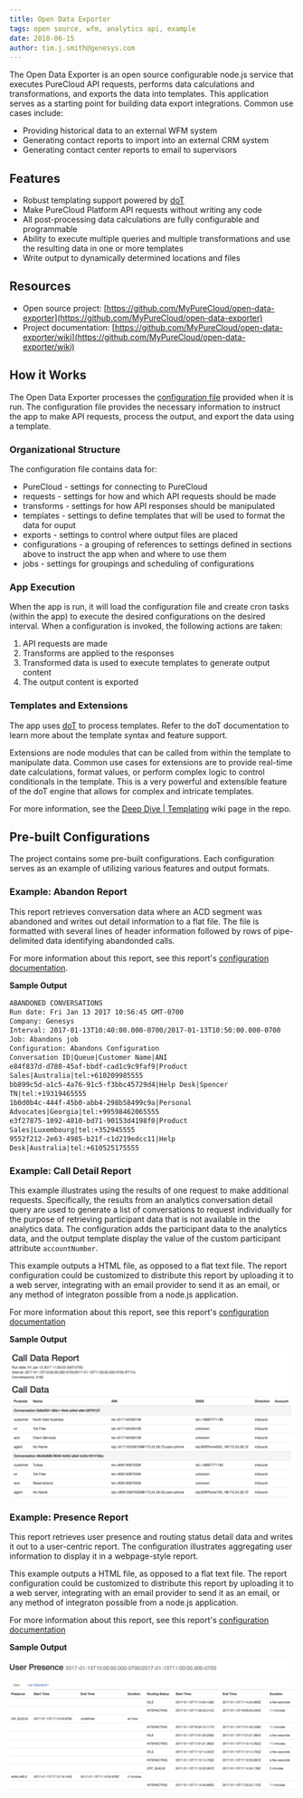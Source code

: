 ```yaml
---
title: Open Data Exporter
tags: open source, wfm, analytics api, example
date: 2018-06-15
author: tim.j.smith@genesys.com
---
```


The Open Data Exporter is an open source configurable node.js service that executes PureCloud API requests, performs data calculations and transformations, and exports the data into templates. This application serves as a starting point for building data export integrations. Common use cases include:

* Providing historical data to an external WFM system
* Generating contact reports to import into an external CRM system
* Generating contact center reports to email to supervisors


## Features


* Robust templating support powered by [doT](http://olado.github.io/doT/)
* Make PureCloud Platform API requests without writing any code
* All post-processing data calculations are fully configurable and programmable
* Ability to execute multiple queries and multiple transformations and use the resulting data in one or more templates
* Write output to dynamically determined locations and files


## Resources

* Open source project: [https://github.com/MyPureCloud/open-data-exporter](https://github.com/MyPureCloud/open-data-exporter)
* Project documentation: [https://github.com/MyPureCloud/open-data-exporter/wiki](https://github.com/MyPureCloud/open-data-exporter/wiki)


## How it Works

The Open Data Exporter processes the [configuration file](https://github.com/MyPureCloud/open-data-exporter/wiki/Configuration-Files) provided when it is run. The configuration file provides the necessary information to instruct the app to make API requests, process the output, and export the data using a template.


### Organizational Structure

The configuration file contains data for:

* PureCloud - settings for connecting to PureCloud
* requests - settings for how and which API requests should be made
* transforms - settings for how API responses should be manipulated
* templates - settings to define templates that will be used to format the data for ouput
* exports - settings to control where output files are placed
* configurations - a grouping of references to settings defined in sections above to instruct the app when and where to use them
* jobs - settings for groupings and scheduling of configurations


### App Execution

When the app is run, it will load the configuration file and create cron tasks (within the app) to execute the desired configurations on the desired interval. When a configuration is invoked, the following actions are taken:

1. API requests are made
2. Transforms are applied to the responses
3. Transformed data is used to execute templates to generate output content
4. The output content is exported


### Templates and Extensions

The app uses [doT](http://olado.github.io/doT/) to process templates. Refer to the doT documentation to learn more about the template syntax and feature support.

Extensions are node modules that can be called from within the template to manipulate data. Common use cases for extensions are to provide real-time date calculations, format values, or perform complex logic to control conditionals in the template. This is a very powerful and extensible feature of the doT engine that allows for complex and intricate templates. 

For more information, see the [Deep Dive | Templating](https://github.com/MyPureCloud/open-data-exporter/wiki/Deep-Dive-%7C-Templating) wiki page in the repo.



## Pre-built Configurations

The project contains some pre-built configurations. Each configuration serves as an example of utilizing various features and output formats.


### Example: Abandon Report

This report retrieves conversation data where an ACD segment was abandoned and writes out detail information to a flat file. The file is formatted with several lines of header information followed by rows of pipe-delimited data identifying abandonded calls. 

For more information about this report, see this report's [configuration documentation](https://github.com/MyPureCloud/open-data-exporter/wiki/Example-%7C-Abandon-Report).

**Sample Output**

~~~
ABANDONED CONVERSATIONS
Run date: Fri Jan 13 2017 10:56:45 GMT-0700
Company: Genesys
Interval: 2017-01-13T10:40:00.000-0700/2017-01-13T10:50:00.000-0700
Job: Abandons job
Configuration: Abandons Configuration
Conversation ID|Queue|Customer Name|ANI
e84f837d-d780-45af-bbdf-cad1c9c9faf9|Product Sales|Australia|tel:+610209985555
bb899c5d-a1c5-4a76-91c5-f3bbc45729d4|Help Desk|Spencer TN|tel:+19319465555
1b0d0b4c-444f-45b0-abb4-298b58499c9a|Personal Advocates|Georgia|tel:+99598462065555
e3f27875-1092-4810-bd71-90153d4198f0|Product Sales|Luxembourg|tel:+352945555
9552f212-2e63-4985-b21f-c1d219edcc11|Help Desk|Australia|tel:+610525175555
~~~


### Example: Call Detail Report

This example illustrates using the results of one request to make additional requests. Specifically, the results from an analytics conversation detail query are used to generate a list of conversations to request individually for the purpose of retrieving participant data that is not available in the analytics data. The configuration adds the participant data to the analytics data, and the output template display the value of the custom participant attribute `accountNumber`.

This example outputs a HTML file, as opposed to a flat text file. The report configuration could be customized to distribute this report by uploading it to a web server, integrating with an email provider to send it as an email, or any method of integraton possible from a node.js application.

For more information about this report, see this report's [configuration documentation](https://github.com/MyPureCloud/open-data-exporter/wiki/Example-%7C-Call-Detail-Report)

**Sample Output**

![Call Detail Report](cdr.png)


### Example: Presence Report

This report retrieves user presence and routing status detail data and writes it out to a user-centric report. The configuration illustrates aggregating user information to display it in a webpage-style report.

This example outputs a HTML file, as opposed to a flat text file. The report configuration could be customized to distribute this report by uploading it to a web server, integrating with an email provider to send it as an email, or any method of integraton possible from a node.js application. 

For more information about this report, see this report's [configuration documentation](https://github.com/MyPureCloud/open-data-exporter/wiki/Example-%7C-Presence-Report)

**Sample Output**

![Presence Report](presence_report.png)



